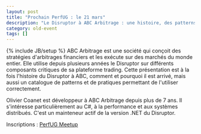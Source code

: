 ```yaml
---
layout: post
title: "Prochain PerfUG : le 21 mars"
description: "Le Disruptor à ABC Arbitrage : une histoire, des patterns"
category: old-event
tags: []
---
```

{% include JB/setup %}
ABC Arbitrage est une société qui conçoit des stratégies d'arbitrages financiers et les exécute sur des marchés du monde entier. Elle utilise depuis plusieurs années le Disruptor sur différents composants critiques de sa plateforme trading. Cette présentation est à la fois l'histoire du Disruptor à ABC, comment et pourquoi il est arrivé, mais aussi un catalogue de patterns et de pratiques permettant de l'utiliser correctement.

<!-- more -->

Olivier Coanet est développeur à ABC Arbitrage depuis plus de 7 ans. Il s'intéresse particulièrement au C#, à la performance et aux systèmes distribués. C'est un mainteneur actif de la version .NET du Disruptor.

Inscriptions : [PerfUG Meetup](https://www.meetup.com/fr-FR/PerfUG/events/244682750/)
